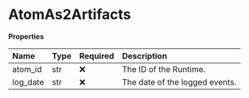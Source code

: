 # AtomAs2Artifacts

**Properties**

| Name     | Type | Required | Description                    |
| :------- | :--- | :------- | :----------------------------- |
| atom_id  | str  | ❌       | The ID of the Runtime.         |
| log_date | str  | ❌       | The date of the logged events. |

